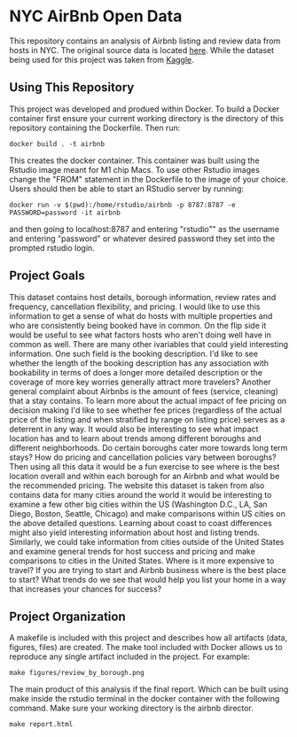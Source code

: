 # NYC AirBnb Open Data

This repository contains an analysis of Airbnb listing and review data from hosts in NYC. The original source data is located [here](http://insideairbnb.com/explore/). While the dataset being used for this project was taken from [Kaggle](https://www.kaggle.com/datasets/arianazmoudeh/airbnbopendata).

## Using This Repository

This project was developed and produed within Docker. To build a Docker container first ensure your current working directory is the directory of this repository containing the Dockerfile. Then run:

`docker build . -t airbnb`

This creates the docker container. This container was built using the Rstudio image meant for M1 chip Macs. To use other Rstudio images change the "FROM" statement in the Dockerfile to the image of your choice. Users should then be able to start an RStudio server by running:

`docker run -v $(pwd):/home/rstudio/airbnb -p 8787:8787 -e PASSWORD=password -it airbnb`

and then going to localhost:8787 and entering "rstudio"" as the username and entering "password" or whatever desired password they set into the prompted rstudio login.

## Project Goals

This dataset contains host details, borough information, review rates and frequency, cancellation flexibility, and pricing. I would like to use this information to get a sense of what do hosts with multiple properties and who are consistently being booked have in common. On the flip side it would be useful to see what factors hosts who aren't doing well have in common as well. There are many other ivariables that could yield interesting information. One such field is the booking description. I'd like to see whether the length of the booking description has any association with bookability in terms of does a longer more detailed description or the coverage of more key worries generally attract more travelers? Another general complaint about Airbnbs is the amount of fees (service, cleaning) that a stay contains. To learn more about the actual impact of fee pricing on decision making I'd like to see whether fee prices (regardless of the actual price of the listing and when stratified by range on listing price) serves as a deterrent in any way. It would also be interesting to see what impact location has and to learn about trends among different boroughs and different neighborhoods. Do certain boroughs cater more towards long term stays? How do pricing and cancellation policies vary between boroughs? Then using all this data it would be a fun exercise to see where is the best location overall and within each borough for an Airbnb and what would be the recommended pricing. The website this dataset is taken from also contains data for many cities around the world it would be interesting to examine a few other big cities within the US (Washington D.C., LA, San Diego, Boston, Seattle, Chicago) and make comparisons within US cities on the above detailed questions. Learning about coast to coast differences might also yield interesting information about host and listing trends. Similarly, we could take information from cities outside of the United States and examine general trends for host success and pricing and make comparisons to cities in the United States. Where is it more expensive to travel? If you are trying to start and Airbnb business where is the best place to start? What trends do we see that would help you list your home in a way that increases your chances for success?

## Project Organization

A makefile is included with this project and describes how all artifacts (data, figures, files) are created. The make tool included with Docker allows us to reproduce any single artifact included in the project. For example:

`make figures/review_by_borough.png`

The main product of this analysis if the final report. Which can be built using make inside the rstudio terminal in the docker container with the following command. Make sure your working directory is the airbnb director.

`make report.html`
